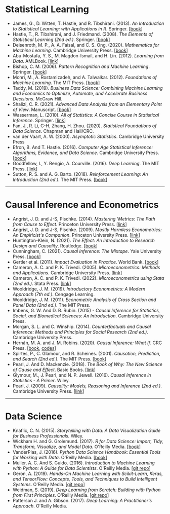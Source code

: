 # Statistical Learning

- James, G., D. Witten, T. Hastie, and R. Tibshirani. (2013). *An Introduction to Statistical Learning: with Applications in R*. Springer. [[book](http://www-bcf.usc.edu/~gareth/ISL/)]
- Hastie, T., R. Tibshirani, and J. Friedmand. (2008). *The Elements of Statistical Learning (2nd ed.)*. Springer. [[book](https://web.stanford.edu/~hastie/ElemStatLearn)]
- Deisenroth, M. P., A. A. Faisal, and C. S. Ong. (2020). *Mathematics for Machine Learning*. Cambridge University Press. [[book](https://mml-book.github.io/)]
- Abu-Mostafa, Y. S., M. Magdon-Ismail, and H. Lin. (2012). *Learning from Data*. AMLBook. [[link](https://work.caltech.edu/telecourse.html)]
- Bishop, C. M. (2006). *Pattern Recognition and Machine Learning*. Springer. [[book](https://www.microsoft.com/en-us/research/uploads/prod/2006/01/Bishop-Pattern-Recognition-and-Machine-Learning-2006.pdf)]
- Mohri, M., A. Rostamizadeh, and A. Talwalkar. (2012). *Foundations of Machine Learning*. The MIT Press. [[book](https://cs.nyu.edu/~mohri/mlbook/)]
- Taddy, M. (2019). *Business Data Science: Combining Machine Learning and Economics to Optimize, Automate, and Accelerate Business Decisions*. McGraw Hill.
- Shalizi, C. R. (2021). *Advanced Data Analysis from an Elementary Point of View*. Manuscript. [[book](https://www.stat.cmu.edu/~cshalizi/ADAfaEPoV/)]
- Wasserman, L. (2010). *All of Statistics: A Concise Course in Statistical Inference*. Springer. [[link](https://www.stat.cmu.edu/~larry/all-of-statistics/index.html)]
- Fan, J., R. Li, C-H, Zhang, H. Zhou. (2020). *Statistical Foundations of Data Science*. Chapman and Hall/CRC.
- van der Vaart, A. W. (2000). *Asymptotic Statistics*. Cambridge University Press
- Efron, B. And T. Hastie. (2016). *Computer Age Statistical Inference: Algorithms, Evidence, and Data Science*. Cambridge University Press. [[book](https://hastie.su.domains/CASI/)]
- Goodfellow, I., Y. Bengio, A. Courville. (2016). *Deep Learning*. The MIT Press. [[link](https://www.deeplearningbook.org/)]
- Sutton, R. S. and A. G. Barto. (2018). *Reinforcement Learning: An Introduction (2nd ed.)*. The MIT Press. [[book](http://www.incompleteideas.net/book/the-book-2nd.html)]

---

# Causal Inference and Econometrics

- Angrist, J. D. and J-S, Pischke. (2014). *Mastering 'Metrics: The Path from Cause to Effect*. Princeton University Press. [[link](https://www.masteringmetrics.com/)]
- Angrist, J. D. and J-S, Pischke. (2009). *Mostly Harmless Econometrics: An Empiricist's Companion*. Princeton University Press. [[link](https://www.mostlyharmlesseconometrics.com/)]
- Huntington-Klein, N. (2021). *The Effect: An Introduction to Research Design and Causality*. Routledge. [[book](https://theeffectbook.net/ch-Matching.html)]
- Cunningham, C. (2021). *Causal Inference: The Mixtape*. Yale University Press. [[book](https://mixtape.scunning.com/index.html)]
- Gertler et al. (2011). *Impact Evaluation in Practice*. World Bank. [[book](https://openknowledge.worldbank.org/handle/10986/2550)]
- Cameron, A. C. and P. K. Trivedi. (2005). *Microeconometrics: Methods and Applications*. Cambridge University Press. [[link](http://cameron.econ.ucdavis.edu/mmabook/mma.html)]
- Cameron, A. C. and P. K. Trivedi. (2022). *Microeconometrics using Stata (2nd ed.)*. Stata Press. [[link](http://cameron.econ.ucdavis.edu/mus2/)]
- Wooldridge, J. M. (2019). *Introductory Econometrics: A Modern Approach (7th ed.)*. Cengage Learning.
- Wooldridge, J. M. (2011). *Econometric Analysis of Cross Section and Panel Data (2nd ed.)*. The MIT Press.
- Imbens, G. W. And D. B. Rubin. (2015) - *Causal Inference for Statistics, Social, and Biomedical Sciences: An Introduction*. Cambridge University Press.
- Morgan, S. L. and C. Winship. (2014). *Counterfactuals and Causal Inference: Methods and Principles for Social Research (2nd ed.)*. Cambridge University Press.
- Hernán, M. A. and J. M. Robins. (2020). *Causal Inference: What If*. CRC Press. [[book](https://www.hsph.harvard.edu/miguel-hernan/causal-inference-book), [codes](https://remlapmot.github.io/cibookex-r/)]
- Spirtes, P., C. Glamour, and R. Scheines. (2001). *Causation, Prediction, and Search (2nd ed.)*. The MIT Press. [[book](https://www.cs.cmu.edu/afs/cs.cmu.edu/project/learn-43/lib/photoz/.g/web/.g/scottd/fullbook.pdf)]
- Pearl, J. And D. Mackenzie. (2018). *The Book of Why: The New Science of Cause and Effect*. Basic Books. [[link](http://bayes.cs.ucla.edu/WHY/)]
- Glymour, M., J. Pearl, and N. P. Jewell. (2016). *Causal Inference in Statistics - A Primer*. Wiley. 
- Pearl, J. (2009). *Causality: Models, Reasoning and Inference (2nd ed.)*. Cambridge University Press. [[link](http://bayes.cs.ucla.edu/BOOK-2K/)]

---

# Data Science

- Knaflic, C. N. (2015). *Storytelling with Data: A Data Visualization Guide for Business Professionals.* Wiley.
- Wickham H. and G. Grolemund. (2017). *R for Data Science: Import, Tidy, Transform, Visualize, and Model Data*. O'Reilly Media. [[book](https://r4ds.had.co.nz/)]
- VanderPlas, J. (2016). *Python Data Science Handbook: Essential Tools for Working with Data*. O'Reilly Media. [[book](https://jakevdp.github.io/PythonDataScienceHandbook/)]
- Muller, A. C. And S. Guido. (2016). *Introduction to Machine Learning with Python: A Guide for Data Scientists*. O'Reilly Media. [[git repo](https://github.com/amueller/introduction_to_ml_with_python)]
- Geron, A. (2019). *Hands-On Machine Learning with Scikit-Learn, Keras, and TensorFlow: Concepts, Tools, and Techniques to Build Intelligent Systems*. O'Reilly Media. [[git repo](https://github.com/ageron/handson-ml2)]
- Weidman, S. (2019). *Deep Learning from Scratch: Building with Python from First Principles*. O'Reilly Media. [[git repo](https://github.com/SethHWeidman/DLFS_code)]
- Patterson J. and A. Gibson. (2017). *Deep Learning: A Practitioner's Approach*. O'Reilly Media.



